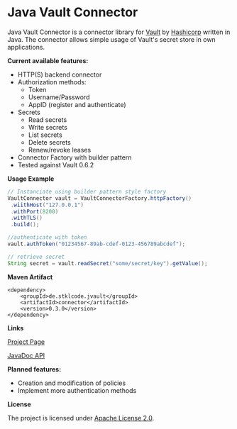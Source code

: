 Java Vault Connector
=========
Java Vault Connector is a connector library for [Vault](https://www.vaultproject.io) by [Hashicorp](https://www.hashicorp.com) written in Java. The connector allows simple usage of Vault's secret store in own applications.

**Current available features:**

* HTTP(S) backend connector
* Authorization methods:
    * Token
    * Username/Password
    * AppID (register and authenticate)
* Secrets
    * Read secrets
    * Write secrets
    * List secrets
    * Delete secrets
    * Renew/revoke leases
* Connector Factory with builder pattern
* Tested against Vault 0.6.2

**Usage Example**

```java
// Instanciate using builder pattern style factory
VaultConnector vault = VaultConnectorFactory.httpFactory()
 .wiithHost("127.0.0.1")
 .withPort(8200)
 .withTLS()
 .build();

//authenticate with token
vault.authToken("01234567-89ab-cdef-0123-456789abcdef");

// retrieve secret
String secret = vault.readSecret("some/secret/key").getValue();
```

**Maven Artifact**
```
<dependency>
    <groupId>de.stklcode.jvault</groupId>
    <artifactId>connector</artifactId>
    <version>0.3.0</version>
</dependency>
```

**Links**

[Project Page](http://jvault.stklcode.de)

[JavaDoc API](http://jvault.stklcode.de/apidocs/)

**Planned features:**

* Creation and modification of policies
* Implement more authentication methods

**License**

The project is licensed under [Apache License 2.0](http://www.apache.org/licenses/LICENSE-2.0).
